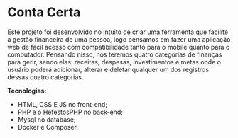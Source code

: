 # Conta Certa

Este projeto foi desenvolvido no intuito de criar uma ferramenta que facilite a gestão financeira de uma pessoa, logo pensamos em fazer uma aplicação web de fácil acesso com compatibilidade tanto para o mobile quanto para o computador. Pensando nisso, nós teremos quatro categorias de finanças para gerir, sendo elas: receitas, despesas, investimentos e metas onde o usuário poderá adicionar, alterar e deletar qualquer um dos registros dessas quatro categorias.

**Tecnologias:**

* HTML, CSS E JS no front-end;
* PHP e o HefestosPHP no back-end;
* Mysql no database;
* Docker e Composer.
